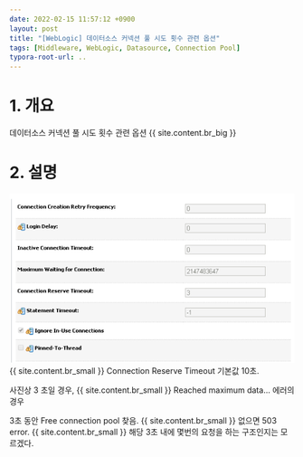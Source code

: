 ```yaml
---
date: 2022-02-15 11:57:12 +0900
layout: post
title: "[WebLogic] 데이터소스 커넥션 풀 시도 횟수 관련 옵션"
tags: [Middleware, WebLogic, Datasource, Connection Pool]
typora-root-url: ..
---
```



# 1. 개요

데이터소스 커넥션 풀 시도 횟수 관련 옵션
{{ site.content.br_big }}
# 2. 설명

![Datasource-retry-options_1](/../assets/posts/images/WebLogic/Datasource-retry-options/Datasource-retry-options_1.png)
{{ site.content.br_small }}
Connection Reserve Timeout 기본값 10초.

사진상 3 초일 경우,
{{ site.content.br_small }}
Reached maximum data... 에러의 경우

3초 동안 Free connection pool 찾음.
{{ site.content.br_small }}
없으면 503 error.
{{ site.content.br_small }}
해당 3초 내에 몇번의 요청을 하는 구조인지는 모르겠다.
